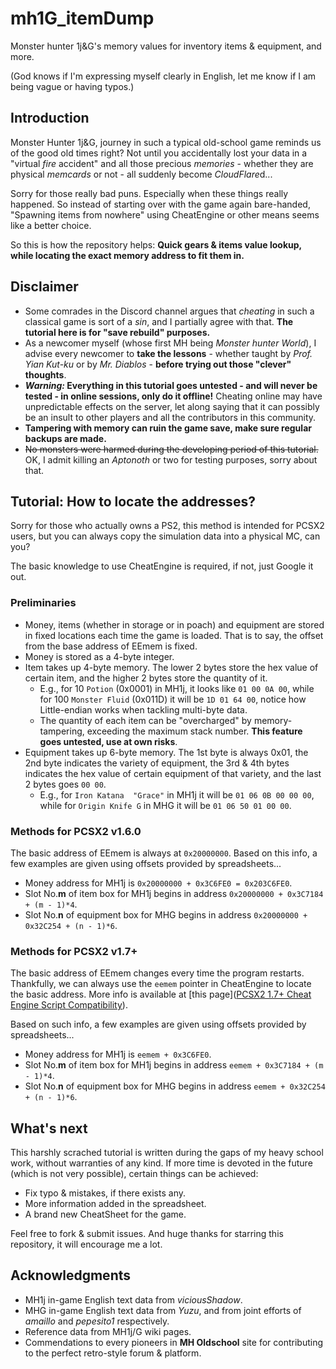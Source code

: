 # mh1G_itemDump
Monster hunter 1j&amp;G's memory values for inventory items &amp; equipment, and more.

(God knows if I'm expressing myself clearly in English, let me know if I am being vague or having typos.)

## Introduction

Monster Hunter 1j&G, journey in such a typical old-school game reminds us of the good old times right? Not until you accidentally lost your data in a "virtual *fire* accident" and all those precious *memories* -  whether they are physical *memcards* or not - all suddenly become *CloudFlare*d...

Sorry for those really bad puns. Especially when these things really happened. So instead of starting over with the game again bare-handed, "Spawning items from nowhere" using CheatEngine or other means seems like a better choice.

So this is how the repository helps: **Quick gears & items value lookup, while locating the exact memory address to fit them in.**

## Disclaimer

* Some comrades in the Discord channel argues that *cheating* in such a classical game is sort of a *sin*, and I partially agree with that. **The tutorial here is for "save rebuild" purposes.**
* As a newcomer myself (whose first MH being *Monster hunter World*), I advise every newcomer to **take the lessons** - whether taught by *Prof. Yian Kut-ku* or by *Mr. Diablos* - **before trying out those "clever" thoughts**.
* ***Warning:* Everything in this tutorial goes untested - and will never be tested - in online sessions, only do it offline!** Cheating online may have unpredictable effects on the server, let along saying that it can possibly be an insult to other players and all the contributors in this community.
* **Tampering with memory can ruin the game save, make sure regular backups are made.**
* ~~No monsters were harmed during the developing period of this tutorial.~~ OK, I admit killing an *Aptonoth* or two for testing purposes, sorry about that.

## Tutorial: How to locate the addresses?

Sorry for those who actually owns a PS2, this method is intended for PCSX2 users, but you can always copy the simulation data into a physical MC, can you?

The basic knowledge to use CheatEngine is required, if not, just Google it out.

### Preliminaries

* Money, items (whether in storage or in poach) and equipment are stored in fixed locations each time the game is loaded. That is to say, the offset from the base address of EEmem is fixed. 
* Money is stored as a 4-byte integer.
* Item takes up 4-byte memory. The lower 2 bytes store the hex value of certain item, and the higher 2 bytes store the quantity of it.
  * E.g., for 10 `Potion` (0x0001) in MH1j, it looks like `01 00 0A 00`, while for 100 `Monster Fluid` (0x011D) it will be `1D 01 64 00`, notice how Little-endian works when tackling multi-byte data.
  * The quantity of each item can be "overcharged" by memory-tampering, exceeding the maximum stack number. **This feature goes untested, use at own risks**.
* Equipment takes up 6-byte memory. The 1st byte is always 0x01, the 2nd byte indicates the variety of equipment, the 3rd & 4th bytes indicates the hex value of certain equipment of that variety, and the last 2 bytes goes `00 00`.
  * E.g., for `Iron Katana  "Grace"` in MH1j it will be `01 06 0B 00 00 00`, while for `Origin Knife G` in MHG it will be `01 06 50 01 00 00`.

### Methods for PCSX2 v1.6.0

The basic address of EEmem is always at `0x20000000`. Based on this info, a few examples are given using offsets provided by spreadsheets...

* Money address for MH1j is `0x20000000 + 0x3C6FE0 = 0x203C6FE0`.
* Slot No.**m** of item box for MH1j begins in address `0x20000000 + 0x3C7184 + (m - 1)*4`.
* Slot No.**n** of equipment box for MHG begins in address `0x20000000 + 0x32C254 + (n - 1)*6`.

### Methods for PCSX2 v1.7+

The basic address of EEmem changes every time the program restarts. Thankfully, we can always use the `eemem` pointer in CheatEngine to locate the basic address. More info is available at [this page]([PCSX2 1.7+ Cheat Engine Script Compatibility](https://forums.pcsx2.net/Thread-PCSX2-1-7-Cheat-Engine-Script-Compatibility)).

Based on such info, a few examples are given using offsets provided by spreadsheets...

* Money address for MH1j is `eemem + 0x3C6FE0`.
* Slot No.**m** of item box for MH1j begins in address `eemem + 0x3C7184 + (m - 1)*4`.
* Slot No.**n** of equipment box for MHG begins in address `eemem + 0x32C254 + (n - 1)*6`.

## What's next

This harshly scrached tutorial is written during the gaps of my heavy school work, without warranties of any kind. If more time is devoted in the future (which is not very possible), certain things can be achieved:

* Fix typo & mistakes, if there exists any.
* More information added in the spreadsheet.
* A brand new CheatSheet for the game.

Feel free to fork & submit issues. And huge thanks for starring this repository, it will encourage me a lot.

## Acknowledgments

* MH1j in-game English text data from *viciousShadow*.
* MHG in-game English text data from *Yuzu*, and from joint efforts of *amaillo* and *pepesito1* respectively.
* Reference data from MH1j/G wiki pages.
* Commendations to every pioneers in **MH Oldschool** site for contributing to the perfect retro-style forum & platform.